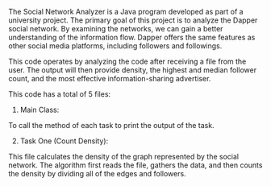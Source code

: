 The Social Network Analyzer is a Java program developed as part of a university project.
The primary goal of this project is to analyze the Dapper social network. By examining the networks, we can gain a better understanding of the information flow. 
Dapper offers the same features as other social media platforms, including followers and followings.


This code operates by analyzing the code after receiving a file from the user. 
The output will then provide density, the highest and median follower count, and the most effective information-sharing advertiser.

This code has a total of 5 files:

1. Main Class:

To call the method of each task to print the output of the task.

2. Task One (Count Density):

This file calculates the density of the graph represented by the social network.
The algorithm first reads the file, gathers the data, and then counts the density by dividing all of the edges and followers.






